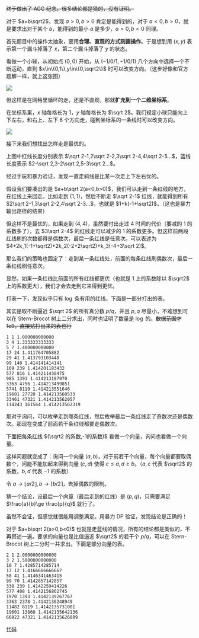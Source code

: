 ~~终于做出了 AGC 纪念。很多结论都是猜的，没有证明。~~

对于 $a+b\sqrt2$，发现 $a>0,b>0$ 肯定是能得到的，对于 $a<0,b>0$，就是要求出对于某个 $b$，能得到的最小 $a$ 是多少，$a>0,b<0$ 同理。

首先题目中的操作太抽象，要用**合理、直观的方式刻画操作**。于是想到用 $(x,y)$ 表示第一个漏斗掉落了 $x$，第二个漏斗掉落了 $y$ 的状态。

看做一个小球，从初始点 $(0,0)$ 开始，从 $(-1/0/1,-1/0/1)$ 八个方向中选择一个不断运动，直到 $x\in\{0,1\},y\in\{0,\sqrt2\}$ 时可以改变方向。（这步好像和官方题解一样，就上这张图）

![](https://img.atcoder.jp/agc051/71818d155faf01fd3d1684a7bb88c17e.png)

但这样是在网格里循环的走，还是不直观，那就**扩充到一个二维坐标系**。

在坐标系里，$x$ 轴每格长为 $1$，$y$ 轴每格长为 $\sqrt 2$。我们规定小球只能向上下左右，和右上、左下 6 个方向走，碰到坐标系的一条线时可以改变方向。

![](https://cdn.luogu.com.cn/upload/image_hosting/5dfuzvup.png)

接下来我们想找出怎样走是最优的。

上图中红线长度分别表示 $\sqrt 2-1,2\sqrt 2-2,3\sqrt 2-4,4\sqrt 2-5...$，蓝线长度表示 $2-\sqrt 2,3-2\sqrt 2,5-3\sqrt 2...$。

经过手玩和暴力验证，发现一直走斜线是比某一次走上下左右优的。

假设我们要凑出的是 $a+b\sqrt 2(a<0,b>0)$，我们可以走到一条红线的地方，在红线上来回走。比如走到 $(1,1)$，然后不断走 $\sqrt 2-1$ 红线，就能得到所有 $2\sqrt 2-1,3\sqrt 2-2,4\sqrt 2-3...$，也就是 $1+k(-1+\sqrt2)$。（这也是暴力输出路径的结果）

但这样不是最优的，如果走到 $(4,4)$，虽然要付出走过 $4$ 时间的代价（要减的 1 的系数多了），去 $3\sqrt 2-4$ 的红线走可以减少的 1 的系数更多。但这样前两段红线刷的次数都得是偶数次，最后一条红线是任意次。可以表述为 $4+2k_1(-1+\sqrt2)+2k_2(-2+2\sqrt2)+k_3(-4+3\sqrt 2)$。

那么我们的策略也固定了：走到某一条红线处，前面的每条红线刷偶数次，最后一条红线刷任意次。

显然，如果一条红线比前面的所有红线都更优（也就是 $1$ 上的系数除以 $\sqrt2$ 上的系数更大），我们才会去走到它来得到更优。

打表一下，发现似乎只有 $\log$ 条有用的红线。下面是一部分打出的表。

其实是取不断逼近 $\sqrt 2$ 的所有真分数 $p/q$，并且 $p,q$ 尽量小，不难想到可以在 Stern-Brocot 树上二分求出，同时也证明了数量是 $\log$ 的。~~数据范围才 1e9，直接贴打出来的表也行~~

```
1 1 1.000000000000
3 4 1.333333333333
5 7 1.400000000000
17 24 1.411764705882
29 41 1.413793103448
99 140 1.414141414141
169 239 1.414201183432
577 816 1.414211438475
985 1393 1.414213197970
3363 4756 1.414213499851
5741 8119 1.414213551646
19601 27720 1.414213560533
33461 47321 1.414213562057
114243 161564 1.414213562319
```

那对于询问，可以枚举走到哪条红线，然后枚举最后一条红线走了奇数次还是偶数次。那现在变成了前面若干条红线都要走偶数次。

下面把每条红线 $(\sqrt2 的系数,-1的系数)$ 看做一个向量，询问也看做一个向量。

这样问题就变成了：询问一个向量 $(a,b)$，对于前若干个向量，每个向量都要取偶数个，问能不能加起来得到向量 $(c,d)$ 使得 $c\le a,d\ge b$。（$a,c$ 代表 $\sqrt2$ 的系数，$b,d$ 代表 $-1$ 的系数）

令 $a\to \lfloor a/2\rfloor,b\to \lceil b/2 \rceil$，去掉偶数的限制。

猜一个结论，设最后一个向量（最后走到的红线）是 $(p,q)$，只需要满足 $\frac{a}{b}\ge \frac{p}{q}$ 就行了。

虽然不会证，但感觉就很能用调整满足。用暴力 DP 验证，发现结论是正确的！

对于 $a+b\sqrt 2(a>0,b<0)$ 也就是走蓝线的情况，所有的结论都是类似的，不再赘述一遍。要求的向量也是比值逼近 $\sqrt2$ 的若干个 $p/q$，可以在 Stern-Brocot 树上二分时一并求出。下面是部分向量的表。

```
2 1 2.0000000000000
3 2 1.5000000000000
10 7 1.4285714285714
17 12 1.4166666666667
58 41 1.4146341463415
99 70 1.4142857142857
338 239 1.4142259414226
577 408 1.4142156862745
1970 1393 1.4142139267767
3363 2378 1.4142136248949
11482 8119 1.4142135731001
19601 13860 1.4142135642136
66922 47321 1.4142135626889
```

[代码](https://atcoder.jp/contests/agc051/submissions/39143097)